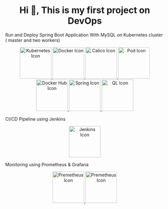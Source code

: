 <h1 align="center">Hi 👋, This is my first project on DevOps</h1>
Run and Deploy Spring Boot Application With MySQL on Kubernetes cluster ( master and two workers) 

<p align="center">
  <a href="https://github.com/NadineMili/Devops/assets/80693299/e584a850-e522-478d-97b3-513cd70b702b">
    <img src="https://github.com/NadineMili/Devops/assets/80693299/e584a850-e522-478d-97b3-513cd70b702b" alt="Kubernetes Icon" width="100" height="100">
  </a>
  <a href="https://github.com/NadineMili/Devops/assets/80693299/2c6ba948-cb4f-420a-bdc7-d76d340ddf36">
    <img src="https://github.com/NadineMili/Devops/assets/80693299/2c6ba948-cb4f-420a-bdc7-d76d340ddf36" alt="Docker Icon" width="100" height="100">
  </a>
  <a href="https://github.com/NadineMili/Devops/assets/80693299/7486fa5f-92d8-4492-8b81-b476c2ecdfee">
    <img src="https://github.com/NadineMili/Devops/assets/80693299/7486fa5f-92d8-4492-8b81-b476c2ecdfee" alt="Calico Icon" width="100" height="100">
  </a>
  <a href="https://github.com/NadineMili/Devops/assets/80693299/80b8cc4c-e5b1-4bdc-b99a-fceb0cd83a2c">
    <img src="https://github.com/NadineMili/Devops/assets/80693299/80b8cc4c-e5b1-4bdc-b99a-fceb0cd83a2c" alt="Pod Icon" width="100" height="100">
  </a>
  <a href="https://github.com/NadineMili/Devops/assets/80693299/f5cbb0cd-0b9d-4666-8e65-e6f5760859b6">
    <img src="https://github.com/NadineMili/Devops/assets/80693299/f5cbb0cd-0b9d-4666-8e65-e6f5760859b6" alt="Docker Hub Icon" width="100" height="100">
  </a>
  <a href="https://github.com/NadineMili/Devops/assets/80693299/39ea787f-c913-4fd8-9413-4e19b5aa2364">
    <img src="https://github.com/NadineMili/Devops/assets/80693299/39ea787f-c913-4fd8-9413-4e19b5aa2364" alt="Spring Icon" width="100" height="100">
  </a>
  <a href="https://github.com/NadineMili/Devops/assets/80693299/efe8c64b-244e-429a-baea-2c0989b57c46">
    <img src="https://github.com/NadineMili/Devops/assets/80693299/efe8c64b-244e-429a-baea-2c0989b57c46" alt="QL Icon" width="100" height="100">
  </a>
</p>

CI/CD Pipeline using Jenkins
<p align="center">
  <a href="https://github.com/NadineMili/Devops/assets/80693299/bb8032ed-19ce-4c77-bf81-a2f8709c89ba">
    <img src="https://github.com/NadineMili/Devops/assets/80693299/bb8032ed-19ce-4c77-bf81-a2f8709c89ba" alt="Jenkins Icon" width="100" height="100">
  </a>
  </p>

Monitoring using Prometheus & Grafana
<p align="center">
  <a href="https://github.com/NadineMili/Devops/assets/80693299/c88b7142-632d-44e6-aadd-f0f193c958fa">
    <img src="https://github.com/NadineMili/Devops/assets/80693299/c88b7142-632d-44e6-aadd-f0f193c958fa" alt="Premetheus Icon" width="100" height="100">
  </a>
    <a href="https://github.com/NadineMili/Devops/assets/80693299/7ee58494-2cc7-4aae-91b4-bcd5ffc73122">
    <img src="https://github.com/NadineMili/Devops/assets/80693299/7ee58494-2cc7-4aae-91b4-bcd5ffc73122" alt="Premetheus Icon" width="100" height="100">
  </a>
  </p>
